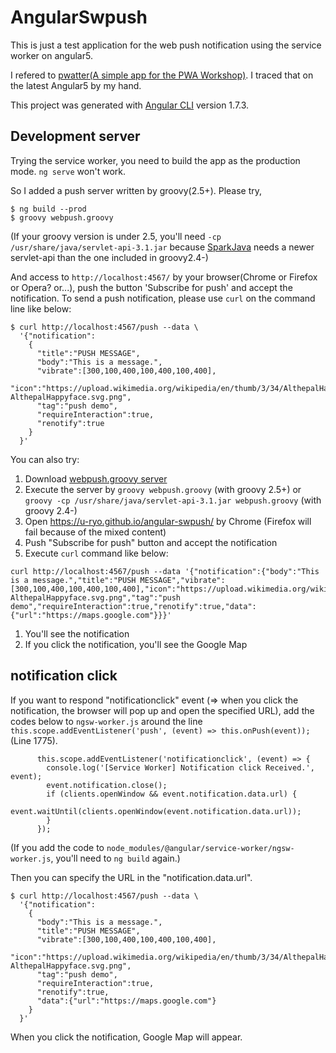 # AngularSwpush

This is just a test application for the web push notification using the service worker on angular5.

I refered to [pwatter(A simple app for the PWA Workshop)](https://github.com/webmaxru/pwatter).
I traced that on the latest Angular5 by my hand.

This project was generated with [Angular CLI](https://github.com/angular/angular-cli) version 1.7.3.

## Development server

Trying the service worker, you need to build the app as the production mode.
`ng serve` won't work.

So I added a push server written by groovy(2.5+).
Please try,

```
$ ng build --prod
$ groovy webpush.groovy
```

(If your groovy version is under 2.5, you'll need `-cp /usr/share/java/servlet-api-3.1.jar` because [SparkJava](http://sparkjava.com) needs a newer servlet-api than the one included in groovy2.4-)

And access to `http://localhost:4567/` by your browser(Chrome or Firefox or Opera? or...),
push the button 'Subscribe for push' and accept the notification.
To send a push notification, please use `curl` on the command line like below:

```
$ curl http://localhost:4567/push --data \
  '{"notification":
    {
      "title":"PUSH MESSAGE",
      "body":"This is a message.",
      "vibrate":[300,100,400,100,400,100,400],
      "icon":"https://upload.wikimedia.org/wikipedia/en/thumb/3/34/AlthepalHappyface.svg/256px-AlthepalHappyface.svg.png",
      "tag":"push demo",
      "requireInteraction":true,
      "renotify":true
    }
  }'
```

You can also try:

1. Download [webpush.groovy server](https://raw.githubusercontent.com/u-ryo/angular-swpush/master/webpush.groovy)
1. Execute the server by `groovy webpush.groovy` (with groovy 2.5+) or `groovy -cp /usr/share/java/servlet-api-3.1.jar webpush.groovy` (with groovy 2.4-)
1. Open https://u-ryo.github.io/angular-swpush/ by Chrome (Firefox will fail because of the mixed content)
1. Push "Subscribe for push" button and accept the notification
1. Execute `curl` command like below:
```
curl http://localhost:4567/push --data '{"notification":{"body":"This is a message.","title":"PUSH MESSAGE","vibrate":[300,100,400,100,400,100,400],"icon":"https://upload.wikimedia.org/wikipedia/en/thumb/3/34/AlthepalHappyface.svg/256px-AlthepalHappyface.svg.png","tag":"push demo","requireInteraction":true,"renotify":true,"data":{"url":"https://maps.google.com"}}}'
```
1. You'll see the notification
1. If you click the notification, you'll see the Google Map

## notification click

If you want to respond "notificationclick" event
(=> when you click the notification,
the browser will pop up and open the specified URL),
add the codes below to `ngsw-worker.js` around the line `this.scope.addEventListener('push', (event) => this.onPush(event));`(Line 1775).

```
      this.scope.addEventListener('notificationclick', (event) => {
        console.log('[Service Worker] Notification click Received.', event);
        event.notification.close();
        if (clients.openWindow && event.notification.data.url) {
          event.waitUntil(clients.openWindow(event.notification.data.url));
        }
      });
```

(If you add the code to `node_modules/@angular/service-worker/ngsw-worker.js`,
you'll need to `ng build` again.)

Then you can specify the URL in the "notification.data.url".

```
$ curl http://localhost:4567/push --data \
  '{"notification":
    {
      "body":"This is a message.",
      "title":"PUSH MESSAGE",
      "vibrate":[300,100,400,100,400,100,400],
      "icon":"https://upload.wikimedia.org/wikipedia/en/thumb/3/34/AlthepalHappyface.svg/256px-AlthepalHappyface.svg.png",
      "tag":"push demo",
      "requireInteraction":true,
      "renotify":true,
      "data":{"url":"https://maps.google.com"}
    }
  }'
```

When you click the notification, Google Map will appear.

